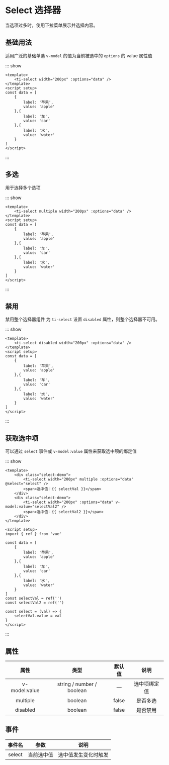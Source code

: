 <script setup>
import GetValue from '../examples/select/getValue.vue'
const data = [
    {
        label: '苹果',
        value: 'apple'
    },{
        label: '车',
        value: 'car'
    },{
        label: '水',
        value: 'water'
    }
]
</script>

# Select 选择器
当选项过多时，使用下拉菜单展示并选择内容。

## 基础用法
适用广泛的基础单选 `v-model` 的值为当前被选中的 `options` 的 value 属性值

::: show
<ti-select width="200px" :options="data" />

``` vue
<template>
    <ti-select width="200px" :options="data" />
</template>
<script setup>
const data = [
    {
        label: '苹果',
        value: 'apple'
    },{
        label: '车',
        value: 'car'
    },{
        label: '水',
        value: 'water'
    }
]
</script>
```
:::

## 多选
用于选择多个选项

::: show
<ti-select multiple width="200px" :options="data" />

``` vue
<template>
    <ti-select multiple width="200px" :options="data" />
</template>
<script setup>
const data = [
    {
        label: '苹果',
        value: 'apple'
    },{
        label: '车',
        value: 'car'
    },{
        label: '水',
        value: 'water'
    }
]
</script>
```
:::

## 禁用

禁用整个选择器组件
为 `ti-select` 设置 `disabled` 属性，则整个选择器不可用。

::: show
<ti-select disabled width="200px" :options="data" />

``` vue
<template>
    <ti-select disabled width="200px" :options="data" />
</template>
<script setup>
const data = [
    {
        label: '苹果',
        value: 'apple'
    },{
        label: '车',
        value: 'car'
    },{
        label: '水',
        value: 'water'
    }
]
</script>
```
:::

## 获取选中项
可以通过 `select` 事件或 `v-model:value` 属性来获取选中项的绑定值

::: show
<GetValue />

``` vue
<template>
    <div class="select-demo">
        <ti-select width="200px" multiple :options="data" @select="select" />
        <span>选中值：{{ selectVal }}</span>
    </div>
    <div class="select-demo">
        <ti-select width="200px" :options="data" v-model:value="selectVal2" />
        <span>选中值：{{ selectVal2 }}</span>
    </div>
</template>

<script setup>
import { ref } from 'vue'

const data = [
    {
        label: '苹果',
        value: 'apple'
    },{
        label: '车',
        value: 'car'
    },{
        label: '水',
        value: 'water'
    }
]
const selectVal = ref('')
const selectVal2 = ref('')

const select = (val) => {
    selectVal.value = val
}
</script>
```
:::

## 属性
| 属性 | 类型 | 默认值 | 说明 |
| :----: | :----: | :----: | :----: |
| v-model:value  | string / number / boolean | — | 选中项绑定值 |
| multiple | boolean | false | 是否多选 |
| disabled | boolean | false | 是否禁用 |

## 事件
| 事件名 | 参数 | 说明 |
| :----: | :----: | :----: |
| select | 当前选中值 | 选中值发生变化时触发 |